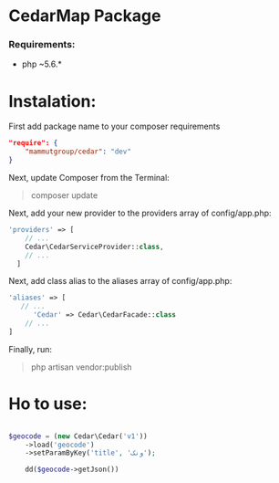 CedarMap Package
===================

### Requirements:
- php ~5.6.*

Instalation:
==========
First add package name to your composer requirements
```json
"require": {
    "mammutgroup/cedar": "dev"
}
```

Next, update Composer from the Terminal:
>composer update

Next, add your new provider to the providers array of config/app.php:

```php
'providers' => [
    // ...
    Cedar\CedarServiceProvider::class,
    // ...
  ]
```

Next, add class alias to the aliases array of config/app.php:

```php
'aliases' => [
   // ...
      'Cedar' => Cedar\CedarFacade::class
    // ...
]
```

Finally, run:
> php artisan vendor:publish

Ho to use:
====
```php

$geocode = (new Cedar\Cedar('v1'))
    ->load('geocode')
    ->setParamByKey('title', 'ونک');

    dd($geocode->getJson())
```
